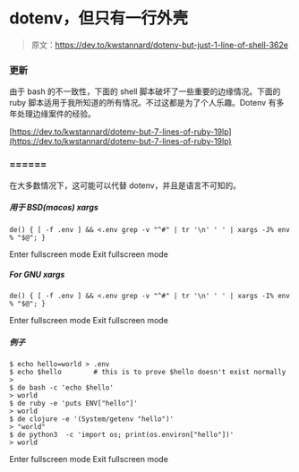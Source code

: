 # dotenv，但只有一行外壳

> 原文：<https://dev.to/kwstannard/dotenv-but-just-1-line-of-shell-362e>

### 更新

由于 bash 的不一致性，下面的 shell 脚本破坏了一些重要的边缘情况。下面的 ruby 脚本适用于我所知道的所有情况。不过这都是为了个人乐趣。Dotenv 有多年处理边缘案件的经验。

[https://dev.to/kwstannard/dotenv-but-7-lines-of-ruby-19lp](https://dev.to/kwstannard/dotenv-but-7-lines-of-ruby-19lp)

### ======

在大多数情况下，这可能可以代替 dotenv，并且是语言不可知的。

##### 用于 BSD(macos) xargs

```
de() { [ -f .env ] && <.env grep -v "^#" | tr '\n' ' ' | xargs -J% env % "$@"; } 
```

Enter fullscreen mode Exit fullscreen mode

##### For GNU xargs

```
de() { [ -f .env ] && <.env grep -v "^#" | tr '\n' ' ' | xargs -I% env % "$@"; } 
```

Enter fullscreen mode Exit fullscreen mode

##### 例子

```
$ echo hello=world > .env
$ echo $hello        # this is to prove $hello doesn't exist normally
>
$ de bash -c 'echo $hello'
> world
$ de ruby -e 'puts ENV["hello"]'
> world
$ de clojure -e '(System/getenv "hello")'
> "world"
$ de python3  -c 'import os; print(os.environ["hello"])'
> world 
```

Enter fullscreen mode Exit fullscreen mode